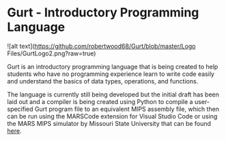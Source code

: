 # Gurt - Introductory Programming Language
   
   ![alt text](https://github.com/robertwood68/Gurt/blob/master/Logo Files/GurtLogo2.png?raw=true)
   
Gurt is an introductory programming language that is being created to help students who have no programming experience learn to write code easily and understand the basics of data types, operations, and functions.

The language is currently still being developed but the initial draft has been laid out and a compiler is being created using Python to compile a user-specified Gurt program file to an equivalent MIPS assembly file, which then can be run using the MARSCode extension for Visual Studio Code or using the MARS MIPS simulator by Missouri State University that can be found [here](https://courses.missouristate.edu/kenvollmar/mars/download.htm).
